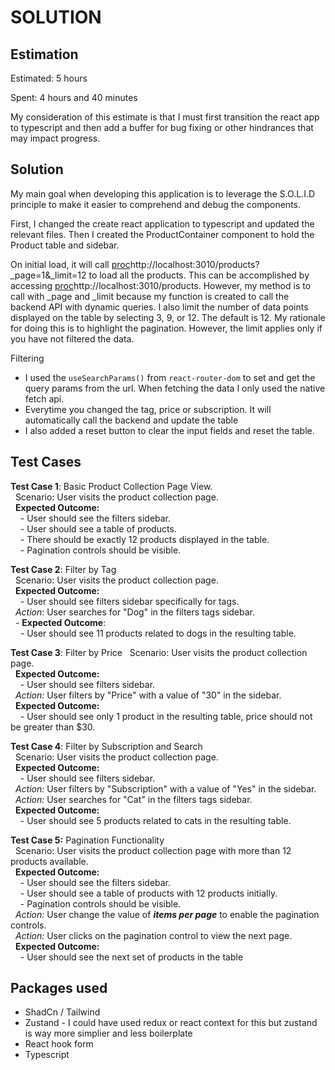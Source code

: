 SOLUTION
========

Estimation
----------
Estimated: 5 hours

Spent: 4 hours and 40 minutes

My consideration of this estimate is that I must first transition the react app to typescript and then add a buffer for bug fixing or other hindrances that may impact progress.

Solution
--------
My main goal when developing this application is to leverage the S.O.L.I.D principle to make it easier to comprehend and debug the components.

First, I changed the create react application to typescript and updated the relevant files.
Then I created the ProductContainer component to hold the Product table and sidebar.

On initial load, it will call [proc](http://localhost:3010/products?_page=1&_limit=12)http://localhost:3010/products?_page=1&_limit=12 to load all the products. This can be accomplished by accessing [proc](http://localhost:3010/products)http://localhost:3010/products. However, my method is to call with _page and _limit because my function is created to call the backend API with dynamic queries. I also limit the number of data points displayed on the table by selecting 3, 9, or 12. The default is 12. My rationale for doing this is to highlight the pagination. However, the limit applies only if you have not filtered the data.

Filtering
- I used the `useSearchParams()` from `react-router-dom` to set and get the query params from the url. When fetching the data I only used the native fetch api.
- Everytime you changed the tag, price or subscription. It will automatically call the backend and update the table
- I also added a reset button to clear the input fields and reset the table.

Test Cases
--------
**Test Case 1**: Basic Product Collection Page View. <br>
&nbsp;&nbsp;Scenario: User visits the product collection page.<br>
&nbsp;&nbsp;**Expected Outcome:**<br>
&nbsp;&nbsp;&nbsp;&nbsp;- User should see the filters sidebar.<br>
&nbsp;&nbsp;&nbsp;&nbsp;- User should see a table of products.<br>
&nbsp;&nbsp;&nbsp;&nbsp;- There should be exactly 12 products displayed in the table.<br>
&nbsp;&nbsp;&nbsp;&nbsp;- Pagination controls should be visible.<br>

**Test Case 2**: Filter by Tag <br>
&nbsp;&nbsp;Scenario: User visits the product collection page.<br>
&nbsp;&nbsp;**Expected Outcome:**<br>
&nbsp;&nbsp;&nbsp;&nbsp;- User should see filters sidebar specifically for tags.<br>
&nbsp;&nbsp;_Action_: User searches for "Dog" in the filters tags sidebar.<br>
&nbsp;&nbsp;- **Expected Outcome**:<br>
&nbsp;&nbsp;&nbsp;&nbsp;- User should see 11 products related to dogs in the resulting table.<br>

**Test Case 3**: Filter by Price
&nbsp;&nbsp;Scenario: User visits the product collection page.<br>
&nbsp;&nbsp;**Expected Outcome:**<br>
&nbsp;&nbsp;&nbsp;&nbsp;- User should see filters sidebar.<br>
&nbsp;&nbsp;_Action:_ User filters by "Price" with a value of "30" in the sidebar.<br>
&nbsp;&nbsp;**Expected Outcome:**<br>
&nbsp;&nbsp;&nbsp;&nbsp;- User should see only 1 product in the resulting table, price should not be greater than $30.<br>

**Test Case 4**: Filter by Subscription and Search<br>
&nbsp;&nbsp;Scenario: User visits the product collection page.<br>
&nbsp;&nbsp;**Expected Outcome:**<br>
&nbsp;&nbsp;&nbsp;&nbsp;- User should see filters sidebar.<br>
&nbsp;&nbsp;_Action:_ User filters by "Subscription" with a value of "Yes" in the sidebar.<br>
&nbsp;&nbsp;_Action:_ User searches for "Cat" in the filters tags sidebar.<br>
&nbsp;&nbsp;**Expected Outcome:**<br>
&nbsp;&nbsp;&nbsp;&nbsp;- User should see 5 products related to cats in the resulting table.<br>

**Test Case 5:** Pagination Functionality<br>
&nbsp;&nbsp;Scenario: User visits the product collection page with more than 12 products available.<br>
&nbsp;&nbsp;**Expected Outcome:**<br>
&nbsp;&nbsp;&nbsp;&nbsp;- User should see the filters sidebar.<br>
&nbsp;&nbsp;&nbsp;&nbsp;- User should see a table of products with 12 products initially.<br>
&nbsp;&nbsp;&nbsp;&nbsp;- Pagination controls should be visible.<br>
&nbsp;&nbsp;_Action:_ User change the value of **_items per page_** to enable the pagination controls.<br>
&nbsp;&nbsp;_Action:_ User clicks on the pagination control to view the next page.<br>
&nbsp;&nbsp;**Expected Outcome:**<br>
&nbsp;&nbsp;&nbsp;&nbsp;- User should see the next set of products in the table

Packages used
--------
- ShadCn / Tailwind
- Zustand - I could have used redux or react context for this but zustand is way more simplier and less boilerplate
- React hook form
- Typescript
